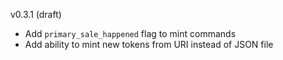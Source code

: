v0.3.1 (draft)

* Add `primary_sale_happened` flag to mint commands
* Add ability to mint new tokens from URI instead of JSON file